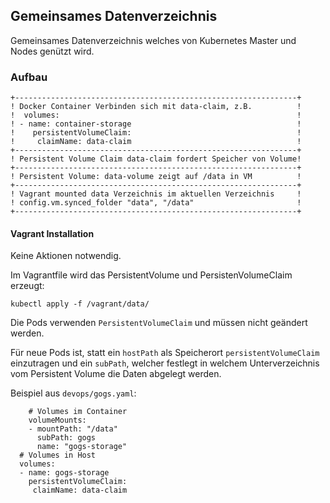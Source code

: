 Gemeinsames Datenverzeichnis
----------------------------

Gemeinsames Datenverzeichnis welches von Kubernetes Master und Nodes genützt wird.

### Aufbau

    +---------------------------------------------------------------+
    ! Docker Container Verbinden sich mit data-claim, z.B.          !	
    !  volumes:                                                     !
    ! - name: container-storage                                     !                                     
    !    persistentVolumeClaim:                                     !
    !     claimName: data-claim                                     !	
    +---------------------------------------------------------------+
    ! Persistent Volume Claim data-claim fordert Speicher von Volume!	
    +---------------------------------------------------------------+
    ! Persistent Volume: data-volume zeigt auf /data in VM          !	
    +---------------------------------------------------------------+
    ! Vagrant mounted data Verzeichnis im aktuellen Verzeichnis     !
    ! config.vm.synced_folder "data", "/data"                       !                 
    +---------------------------------------------------------------+
    
#### Vagrant Installation

Keine Aktionen notwendig. 

Im Vagrantfile wird das PersistentVolume und PersistenVolumeClaim erzeugt:

	kubectl apply -f /vagrant/data/
	
Die Pods verwenden `PersistentVolumeClaim` und müssen nicht geändert werden.

Für neue Pods ist, statt ein `hostPath` als Speicherort `persistentVolumeClaim` einzutragen und ein `subPath`, welcher festlegt in welchem Unterverzeichnis vom Persistent Volume die Daten abgelegt werden.

Beispiel aus `devops/gogs.yaml`:

	    # Volumes im Container
	    volumeMounts:
	    - mountPath: "/data"
	      subPath: gogs           
	      name: "gogs-storage"
	  # Volumes in Host
	  volumes:
	  - name: gogs-storage
	    persistentVolumeClaim:
	     claimName: data-claim  
		    
    
